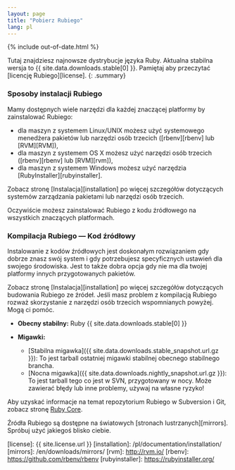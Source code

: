 ```yaml
---
layout: page
title: "Pobierz Rubiego"
lang: pl
---
```


{% include out-of-date.html %}

Tutaj znajdziesz najnowsze dystrybucje języka Ruby. Aktualna stabilna
wersja to {{ site.data.downloads.stable[0] }}. Pamiętaj aby przeczytać
[licencję Rubiego][license].
{: .summary}

### Sposoby instalacji Rubiego

Mamy dostępnych wiele narzędzi dla każdej znaczącej platformy by zainstalować
Rubiego:

* dla maszyn z systemem Linux/UNIX możesz użyć systemowego menedżera pakietów
  lub narzędzi osób trzecich ([rbenv][rbenv] lub [RVM][RVM]),
* dla maszyn z systemem OS X możesz użyć narzędzi osób trzecich ([rbenv][rbenv] lub [RVM][rvm]),
* dla maszyn z systemem Windows możesz użyć narzędzia [RubyInstaller][rubyinstaller].

Zobacz stronę [Instalacja][installation] po więcej szczegółów dotyczących
systemów zarządzania pakietami lub narzędzi osób trzecich.

Oczywiście możesz zainstalować Rubiego z kodu źródłowego na wszystkich
znaczących platformach.

### Kompilacja Rubiego — Kod źródłowy

Instalowanie z kodów źródłowych jest doskonałym rozwiązaniem gdy dobrze
znasz swój system i gdy potrzebujesz specyficznych ustawień dla swojego
środowiska. Jest to także dobra opcja gdy nie ma dla twojej platformy
innych przygotowanych pakietów.

Zobacz stronę [Instalacja][installation] po więcej szczegółów dotyczących
budowania Rubiego ze źródeł. Jeśli masz problem z kompilacją Rubiego rozważ
skorzystanie z narzędzi osób trzecich wspomnianych powyżej. Mogą ci pomóc.

* **Obecny stabilny:**
  Ruby {{ site.data.downloads.stable[0] }}

* **Migawki:**
  * [Stabilna migawka]({{ site.data.downloads.stable_snapshot.url.gz }}):
    To jest tarball ostatniej migawki stabilnej obecnego stabilnego brancha.
  * [Nocna migawka]({{ site.data.downloads.nightly_snapshot.url.gz }}):
    To jest tarball tego co jest w SVN, przygotowany
    w nocy. Może zawierać błędy lub inne problemy, używaj na własne ryzyko!

Aby uzyskać informacje na temat repozytorium Rubiego w Subversion i Git,
zobacz stronę [Ruby Core](/en/community/ruby-core/).

Źródła Rubiego są dostępne na światowych
[stronach lustrzanych][mirrors].
Spróbuj użyć jakiegoś blisko ciebie.



[license]: {{ site.license.url }}
[installation]: /pl/documentation/installation/
[mirrors]: /en/downloads/mirrors/
[rvm]: http://rvm.io/
[rbenv]: https://github.com/rbenv/rbenv
[rubyinstaller]: https://rubyinstaller.org/
